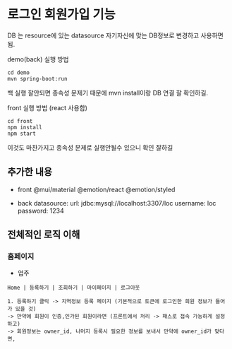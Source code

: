 # 로그인 회원가입 기능
DB 는 resource에 있는 datasource 자기자신에 맞는 DB정보로 변경하고 사용하면 됨.

demo(back) 실행 방법	

    cd demo
    mvn spring-boot:run
백 실행 잘안되면 종속성 문제기 때문에 mvn install이랑 DB 연결 잘 확인하길.

front 실행 방법	(react 사용함)

    cd front
    npm install
    npm start
이것도 마찬가지고 종속성 문제로 실행안될수 있으니 확인 잘하길





## 추가한 내용

- front
@mui/material @emotion/react @emotion/styled

- back
datasource:
    url: jdbc:mysql://localhost:3307/loc
    username: loc
    password: 1234


## 전체적인 로직 이해
### 홈페이지
- 업주
```
Home | 등록하기 | 조회하기 | 마이페이지 | 로그아웃
```

```
1. 등록하기 클릭 -> 지역정보 등록 페이지 (기본적으로 토큰에 로그인한 회원 정보가 들어가 있을 것)
-> 만약에 회원이 인증,인가된 회원이라면 (프론트에서 처리 -> 패스로 접속 가능하게 설정하고)
-> 회원정보는 owner_id, 나머지 등록시 필요한 정보를 보내서 만약에 owner_id가 맞다면, 
```
